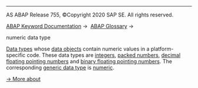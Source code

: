   

* * *

AS ABAP Release 755, ©Copyright 2020 SAP SE. All rights reserved.

[ABAP Keyword Documentation](javascript:call_link\('abenabap.htm'\)) →  [ABAP Glossary](javascript:call_link\('abenabap_glossary.htm'\)) → 

numeric data type

[Data types](javascript:call_link\('abendata_type_glosry.htm'\) "Glossary Entry") whose [data objects](javascript:call_link\('abendata_object_glosry.htm'\) "Glossary Entry") contain numeric values in a platform-specific code. These data types are [integers](javascript:call_link\('abeninteger_glosry.htm'\) "Glossary Entry"), [packed numbers](javascript:call_link\('abenpacked_number_glosry.htm'\) "Glossary Entry"), [decimal floating pointing numbers](javascript:call_link\('abendecfloat_glosry.htm'\) "Glossary Entry") and [binary floating pointing numbers](javascript:call_link\('abenbinfloat_glosry.htm'\) "Glossary Entry"). The corresponding [generic data type](javascript:call_link\('abengeneric_data_type_glosry.htm'\) "Glossary Entry") is [numeric](javascript:call_link\('abenbuilt_in_types_generic.htm'\)).

[→ More about](javascript:call_link\('abennumber_types.htm'\))
